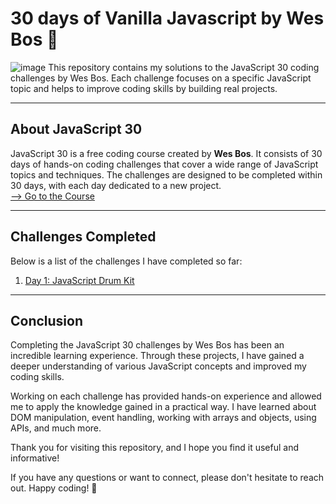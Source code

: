 # 30 days of Vanilla Javascript by Wes Bos 💫
![image](https://github.com/jfmartinz/javascript30/assets/129386460/b915ab47-14e2-4f27-882c-f6fa99404926)
This repository contains my solutions to the JavaScript 30 coding challenges by Wes Bos. Each challenge focuses on a specific JavaScript topic and helps to improve coding skills by building real projects.

---

## About JavaScript 30
JavaScript 30 is a free coding course created by **Wes Bos**. It consists of 30 days of hands-on coding challenges that cover a wide range of JavaScript topics and techniques. The challenges are designed to be completed within 30 days, with each day dedicated to a new project. <br>
<a href="https://javascript30.com" target="_blank">--> Go to the Course</a>

---

## Challenges Completed

Below is a list of the challenges I have completed so far:

1. [Day 1: JavaScript Drum Kit](https://github.com/jfmartinz/javascript30/tree/main/Javascript%20Drum%20Kit)

---

## Conclusion

Completing the JavaScript 30 challenges by Wes Bos has been an incredible learning experience. Through these projects, I have gained a deeper understanding of various JavaScript concepts and improved my coding skills.

Working on each challenge has provided hands-on experience and allowed me to apply the knowledge gained in a practical way. I have learned about DOM manipulation, event handling, working with arrays and objects, using APIs, and much more.

Thank you for visiting this repository, and I hope you find it useful and informative! 

If you have any questions or want to connect, please don't hesitate to reach out. Happy coding! 🚀


